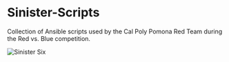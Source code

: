 # Sinister-Scripts

Collection of Ansible scripts used by the Cal Poly Pomona Red Team during the Red vs. Blue competition.

![Sinister Six](https://i.pinimg.com/originals/9b/e3/1c/9be31c18c967e966bc7a4599dd73993b.jpg)